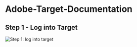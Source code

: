 # Adobe-Target-Documentation

## Step 1 - Log into Target

![Step 1: log into target]([https://github.com/trrapp12/Adobe-Target-Documentation/issues/1](https://user-images.githubusercontent.com/11747875/190506042-2eb1044f-a23b-4c95-8269-48e2bb36f5ba.png))
